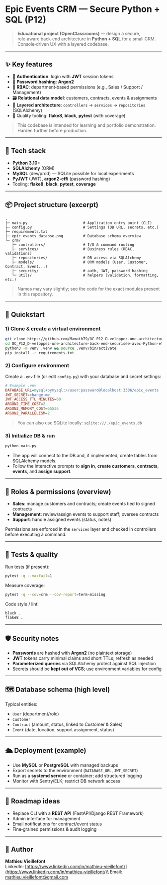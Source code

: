 # Epic Events CRM — Secure Python + SQL (P12)

> **Educational project (OpenClassrooms)** — design a secure, role‑aware back‑end architecture in **Python + SQL** for a small CRM. Console‑driven UX with a layered codebase.

---

## ✨ Key features

- 🔐 **Authentication**: login with **JWT** session tokens
- 🧂 **Password hashing**: **Argon2**
- 👥 **RBAC**: department‑based permissions (e.g., Sales / Support / Management)
- 🗃️ **Relational data model**: customers, contracts, events & assignments
- 🧱 **Layered architecture**: `controllers` → `services` → `repositories` (SQLAlchemy)
- 🧹 Quality tooling: **flake8**, **black**, **pytest** (with coverage)

> This codebase is intended for learning and portfolio demonstration. Harden further before production.

---

## 🧱 Tech stack

- **Python 3.10+**
- **SQLAlchemy** (ORM)
- **MySQL** (dev/prod) — SQLite possible for local experiments
- **PyJWT** (JWT), **argon2‑cffi** (password hashing)
- Tooling: **flake8**, **black**, **pytest**, **coverage**

---

## 📦 Project structure (excerpt)

```
.
├─ main.py                         # Application entry point (CLI)
├─ config.py                       # Settings (DB URL, secrets, etc.)
├─ requirements.txt
├─ epic_events_databse.png         # Database schema overview
└─ crm/
   ├─ controllers/                 # I/O & command routing
   ├─ services/                    # Business rules (RBAC, validations)
   ├─ repositories/                # DB access via SQLAlchemy
   ├─ models/                      # ORM models (User, Customer, Contract, Event...)
   ├─ security/                    # auth, JWT, password hashing
   └─ utils/                       # helpers (validation, formatting, etc.)
```

> Names may vary slightly; see the code for the exact modules present in this repository.

---

## 🚀 Quickstart

### 1) Clone & create a virtual environment

```bash
git clone https://github.com/Mamath79/OC_P12_D-veloppez-une-architecture-back-end-securisee-avec-Python-et-SQL.git
cd OC_P12_D-veloppez-une-architecture-back-end-securisee-avec-Python-et-SQL
python3 -m venv .venv && source .venv/bin/activate
pip install -r requirements.txt
```

### 2) Configure environment

Create a `.env` file (or edit `config.py`) with your database and secret settings:

```ini
# Example .env
DATABASE_URL=mysql+pymysql://user:password@localhost:3306/epic_events
JWT_SECRET=change-me
JWT_ACCESS_TTL_MINUTES=60
ARGON2_TIME_COST=2
ARGON2_MEMORY_COST=65536
ARGON2_PARALLELISM=2
```

> You can also use SQLite locally: `sqlite:///./epic_events.db`

### 3) Initialize DB & run

```bash
python main.py
```

- The app will connect to the DB and, if implemented, create tables from SQLAlchemy models.
- Follow the interactive prompts to **sign in**, **create customers**, **contracts**, **events**, and **assign support**.

---

## 👥 Roles & permissions (overview)

- **Sales**: manage customers and contracts; create events tied to signed contracts
- **Management**: review/assign events to support staff; oversee contracts
- **Support**: handle assigned events (status, notes)

Permissions are enforced in the `services` layer and checked in controllers before executing a command.

---

## 🧪 Tests & quality

Run tests (if present):

```bash
pytest -q --maxfail=1
```

Measure coverage:

```bash
pytest -q --cov=crm --cov-report=term-missing
```

Code style / lint:

```bash
black .
flake8 .
```

---

## 🛡️ Security notes

- **Passwords** are hashed with **Argon2** (no plaintext storage)
- **JWT** tokens carry minimal claims and short TTLs; refresh as needed
- **Parameterized queries** via SQLAlchemy protect against SQL injection
- Secrets should be **kept out of VCS**; use environment variables for config

---

## 🗺️ Database schema (high level)



Typical entities:

- `User` (department/role)
- `Customer`
- `Contract` (amount, status, linked to Customer & Sales)
- `Event` (date, location, support assignment, status)

---

## 🛳️ Deployment (example)

- Use **MySQL** or **PostgreSQL** with managed backups
- Export secrets to the environment (`DATABASE_URL`, `JWT_SECRET`)
- Run as a **systemd service** or container; add structured logging
- Monitor with Sentry/ELK; restrict DB network access

---

## 🧭 Roadmap ideas

- Replace CLI with a **REST API** (FastAPI/Django REST Framework)
- Admin interface for management
- Email notifications for contract/event status
- Fine‑grained permissions & audit logging

---

## 👤 Author

**Mathieu Vieillefont**\
LinkedIn: [https://www.linkedin.com/in/mathieu-vieillefont/](https://www.linkedin.com/in/mathieu-vieillefont/)\
Email: [mathieu.vieillefont@gmail.com](mailto\:mathieu.vieillefont@gmail.com)

